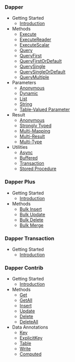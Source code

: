 ### Dapper
- Getting Started
   - [Introduction](dapper/dapper.md)
- Methods
   - [Execute](dapper/execute.md) 
   - [ExecuteReader](dapper/execute-reader.md)
   - [ExecuteScalar](dapper/execute-scalar.md)
   - [Query](dapper/query.md)
   - [QueryFirst](dapper/queryfirst.md)
   - [QueryFirstOrDefault](dapper/queryfirstordefault.md)
   - [QuerySingle](dapper/querysingle.md)
   - [QuerySingleOrDefault](dapper/querysingleordefault.md)
   - [QueryMultiple](dapper/querymultiple.md)
- Parameters
   - [Anonymous](dapper/parameter-anonymous.md)
   - [Dynamic](dapper/parameter-dynamic.md)
   - [List](dapper/parameter-list.md)
   - [String](dapper/parameter-string.md)
   - [Table-Valued Parameter](dapper/parameter-table-valued-parameter.md)
- Result
   - [Anonymous](dapper/result-anonymous.md)
   - [Strongly Typed](dapper/result-strongly-typed.md)
   - [Multi-Mapping](dapper/result-multi-mapping.md)
   - [Multi-Result](dapper/result-multi-result.md)
   - [Multi-Type](dapper/result-multi-type.md)
- Utilities
   - [Async](dapper/async.md)
   - [Buffered](dapper/buffered.md)
   - [Transaction](dapper/transaction.md)
   - [Stored Procedure](dapper/stored-procedure.md)
   
### Dapper Plus
- Getting Started
   - [Introduction](dapper-plus/dapper-plus.md)
- Methods
   - [Bulk Insert](dapper-plus/bulk-insert.md)
   - [Bulk Update](dapper-plus/bulk-update.md)
   - [Bulk Delete](dapper-plus/bulk-delete.md)
   - [Bulk Merge](dapper-plus/bulk-merge.md)
   
### Dapper Transaction
- Getting Started
   - [Introduction](dapper-transaction/dapper-transaction.md)

### Dapper Contrib
- Getting Started
   - [Introduction](dapper-contrib/dapper-contrib.md)
- Methods
   - [Get](dapper-contrib/get.md)
   - [GetAll](dapper-contrib/getall.md)
   - [Insert](dapper-contrib/insert.md)
   - [Update](dapper-contrib/update.md)
   - [Delete](dapper-contrib/delete.md)
   - [DeleteAll](dapper-contrib/deleteall.md)
- Data Annotations
   - [Key](dapper-contrib/data-annotation-key.md)
   - [ExplicitKey](dapper-contrib/data-annotation-explicitkey.md)
   - [Table](dapper-contrib/data-annotation-table.md)
   - [Write](dapper-contrib/data-annotation-write.md)
   - [Computed](dapper-contrib/data-annotation-computed.md)

